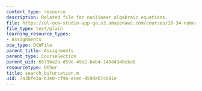 ```yaml
---
content_type: resource
description: Related file for nonlinear algebraic equations.
file: https://ol-ocw-studio-app-qa.s3.amazonaws.com/courses/10-34-numerical-methods-applied-to-chemical-engineering-fall-2005/7a3bfe3ab3e0cf9aacec459deb7c681e_search_bifurcation.m
file_type: text/plain
learning_resource_types:
- Assignments
ocw_type: OCWFile
parent_title: Assignments
parent_type: CourseSection
parent_uid: 6579ba2a-d59e-49a2-b4b4-14584348cba6
resourcetype: Other
title: search_bifurcation.m
uid: 7a3bfe3a-b3e0-cf9a-acec-459deb7c681e
---
```

